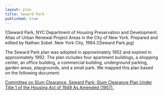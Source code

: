 ```yaml
---
layout: plan
title: Seward Park
published: true
---
```


<!---![Seward Park, NYC Department of Housing Preservation and Development. Community Development Progress Report: 1968. Prepared and edited by Nathan Sobel. New York City, 1968.](Seward Park 1968.png)-->
![Seward Park, NYC Department of Housing Preservation and Development. Atlas of Urban Renewal Project Areas in the City of New York. Prepared and edited by Nathan Sobel. New York City, 1984.](Seward Park.jpg)

The Seward Park plan was adopted in approximately 1952 and expired in approximately 1992. The plan includes four apartment buildings, a shopping center, an office building, a commercial building, underground parking, garden areas, playgrounds, and a small park. We mapped this plan based on the following document: 

[Committee on Slum Clearance, Seward Park: Slum Clearance Plan Under Title 1 of the Housing Act of 1949 As Amended (1957).](https://www.nyc.gov/assets/hpd/downloads/pdfs/services/seward-park-urp.pdf)
